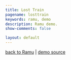 ```yaml
---
title: Lost Train
pagename: losttrain
keywords: ramu, demo
description: Ramu demo.
show-comments: false

layout: default
---
```

[back to Ramu](../) | [demo source](https://github.com/HermesPasser/Ramu/tree/master/demos/latomatina)   
<script type="text/javascript" src="../ramu-0.7a.js"></script>
<script type="text/javascript" src="game.js"></script>
<script> addCanvasOnMain(); </script>
